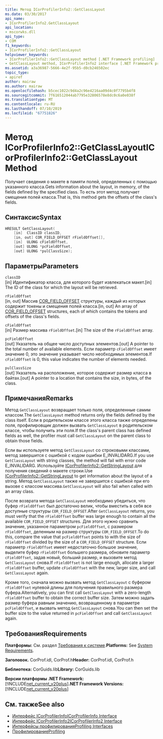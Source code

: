 ```yaml
---
title: Метод ICorProfilerInfo2::GetClassLayout
ms.date: 03/30/2017
api_name:
- ICorProfilerInfo2.GetClassLayout
api_location:
- mscorwks.dll
api_type:
- COM
f1_keywords:
- ICorProfilerInfo2::GetClassLayout
helpviewer_keywords:
- ICorProfilerInfo2::GetClassLayout method [.NET Framework profiling]
- GetClassLayout method, ICorProfilerInfo2 interface [.NET Framework profiling]
ms.assetid: a3a36987-5666-4e2f-95b5-d0cb246502ec
topic_type:
- apiref
author: mairaw
ms.author: mairaw
ms.openlocfilehash: b5cec1022c9d4a2c96e4216aa09d4c0f7795b4f8
ms.sourcegitcommit: 7f616512044ab7795e32806578e8dc0c6a0e038f
ms.translationtype: MT
ms.contentlocale: ru-RU
ms.lasthandoff: 07/10/2019
ms.locfileid: "67751826"
---
```

# <a name="icorprofilerinfo2getclasslayout-method"></a><span data-ttu-id="5c5a5-102">Метод ICorProfilerInfo2::GetClassLayout</span><span class="sxs-lookup"><span data-stu-id="5c5a5-102">ICorProfilerInfo2::GetClassLayout Method</span></span>
<span data-ttu-id="5c5a5-103">Получает сведения о макете в памяти полей, определенных с помощью указанного класса.</span><span class="sxs-lookup"><span data-stu-id="5c5a5-103">Gets information about the layout, in memory, of the fields defined by the specified class.</span></span> <span data-ttu-id="5c5a5-104">То есть этот метод получает смещения полей класса.</span><span class="sxs-lookup"><span data-stu-id="5c5a5-104">That is, this method gets the offsets of the class's fields.</span></span>  
  
## <a name="syntax"></a><span data-ttu-id="5c5a5-105">Синтаксис</span><span class="sxs-lookup"><span data-stu-id="5c5a5-105">Syntax</span></span>  
  
```cpp  
HRESULT GetClassLayout(  
    [in]  ClassID classID,  
    [in, out] COR_FIELD_OFFSET rFieldOffset[],  
    [in]  ULONG cFieldOffset,  
    [out] ULONG *pcFieldOffset,  
    [out] ULONG *pulClassSize);  
```  
  
## <a name="parameters"></a><span data-ttu-id="5c5a5-106">Параметры</span><span class="sxs-lookup"><span data-stu-id="5c5a5-106">Parameters</span></span>  
 `classID`  
 <span data-ttu-id="5c5a5-107">[in] Идентификатор класса, для которого будет извлекаться макет.</span><span class="sxs-lookup"><span data-stu-id="5c5a5-107">[in] The ID of the class for which the layout will be retrieved.</span></span>  
  
 `rFieldOffset`  
 <span data-ttu-id="5c5a5-108">[in, out] Массив [COR_FIELD_OFFSET](../../../../docs/framework/unmanaged-api/metadata/cor-field-offset-structure.md) структуры, каждый из которых содержит токены и смещения полей класса.</span><span class="sxs-lookup"><span data-stu-id="5c5a5-108">[in, out] An array of [COR_FIELD_OFFSET](../../../../docs/framework/unmanaged-api/metadata/cor-field-offset-structure.md) structures, each of which contains the tokens and offsets of the class's fields.</span></span>  
  
 `cFieldOffset`  
 <span data-ttu-id="5c5a5-109">[in] Размер массива `rFieldOffset`.</span><span class="sxs-lookup"><span data-stu-id="5c5a5-109">[in] The size of the `rFieldOffset` array.</span></span>  
  
 `pcFieldOffset`  
 <span data-ttu-id="5c5a5-110">[out] Указатель на общее число доступных элементов.</span><span class="sxs-lookup"><span data-stu-id="5c5a5-110">[out] A pointer to the total number of available elements.</span></span> <span data-ttu-id="5c5a5-111">Если параметр `cFieldOffset` имеет значение 0, это значение указывает число необходимых элементов.</span><span class="sxs-lookup"><span data-stu-id="5c5a5-111">If `cFieldOffset` is 0, this value indicates the number of elements needed.</span></span>  
  
 `pulClassSize`  
 <span data-ttu-id="5c5a5-112">[out] Указатель на расположение, которое содержит размер класса в байтах.</span><span class="sxs-lookup"><span data-stu-id="5c5a5-112">[out] A pointer to a location that contains the size, in bytes, of the class.</span></span>  
  
## <a name="remarks"></a><span data-ttu-id="5c5a5-113">Примечания</span><span class="sxs-lookup"><span data-stu-id="5c5a5-113">Remarks</span></span>  
 <span data-ttu-id="5c5a5-114">Метод `GetClassLayout` возвращает только поля, определенные самим классом.</span><span class="sxs-lookup"><span data-stu-id="5c5a5-114">The `GetClassLayout` method returns only the fields defined by the class itself.</span></span> <span data-ttu-id="5c5a5-115">Если в родительском классе этого класса также определены поля, профилировщик должен вызвать `GetClassLayout` в родительском классе, чтобы получить эти поля.</span><span class="sxs-lookup"><span data-stu-id="5c5a5-115">If the class's parent class has defined fields as well, the profiler must call `GetClassLayout` on the parent class to obtain those fields.</span></span>  
  
 <span data-ttu-id="5c5a5-116">Если вы используете метод `GetClassLayout` со строковыми классами, метод завершится с ошибкой с кодом ошибки E_INVALIDARG.</span><span class="sxs-lookup"><span data-stu-id="5c5a5-116">If you use `GetClassLayout` with string classes, the method will fail with error code E_INVALIDARG.</span></span> <span data-ttu-id="5c5a5-117">Используйте [ICorProfilerInfo2::GetStringLayout](../../../../docs/framework/unmanaged-api/profiling/icorprofilerinfo2-getstringlayout-method.md) для получения сведений о макете строки.</span><span class="sxs-lookup"><span data-stu-id="5c5a5-117">Use [ICorProfilerInfo2::GetStringLayout](../../../../docs/framework/unmanaged-api/profiling/icorprofilerinfo2-getstringlayout-method.md) to get information about the layout of a string.</span></span> <span data-ttu-id="5c5a5-118">Метод `GetClassLayout` также не завершится с ошибкой при его вызове с классом массива.</span><span class="sxs-lookup"><span data-stu-id="5c5a5-118">`GetClassLayout` will also fail when called with an array class.</span></span>  
  
 <span data-ttu-id="5c5a5-119">После возврата метода `GetClassLayout` необходимо убедиться, что буфер `rFieldOffset` был достаточно велик, чтобы вместить в себя все доступные структуры `COR_FIELD_OFFSET`.</span><span class="sxs-lookup"><span data-stu-id="5c5a5-119">After `GetClassLayout` returns, you must verify that the `rFieldOffset` buffer was large enough to contain all the available `COR_FIELD_OFFSET` structures.</span></span> <span data-ttu-id="5c5a5-120">Для этого нужно сравнить значение, указанное параметром `pcFieldOffset`, с размером `rFieldOffset`, деленным на размер структуры `COR_FIELD_OFFSET`.</span><span class="sxs-lookup"><span data-stu-id="5c5a5-120">To do this, compare the value that `pcFieldOffset` points to with the size of `rFieldOffset` divided by the size of a `COR_FIELD_OFFSET` structure.</span></span> <span data-ttu-id="5c5a5-121">Если параметр `rFieldOffset` имеет недостаточно большое значение, выделите буфер `rFieldOffset` большего размера, обновите параметр `cFieldOffset`, задав новый, больший размер, и вызовите метод `GetClassLayout` снова.</span><span class="sxs-lookup"><span data-stu-id="5c5a5-121">If `rFieldOffset` is not large enough, allocate a larger `rFieldOffset` buffer, update `cFieldOffset` with the new, larger size, and call `GetClassLayout` again.</span></span>  
  
 <span data-ttu-id="5c5a5-122">Кроме того, сначала можно вызвать метод `GetClassLayout` с буфером `rFieldOffset` нулевой длины для получения правильного размера буфера.</span><span class="sxs-lookup"><span data-stu-id="5c5a5-122">Alternatively, you can first call `GetClassLayout` with a zero-length `rFieldOffset` buffer to obtain the correct buffer size.</span></span> <span data-ttu-id="5c5a5-123">Затем можно задать размер буфера равным значению, возвращенному в параметре `pcFieldOffset`, и вызвать метод `GetClassLayout` снова.</span><span class="sxs-lookup"><span data-stu-id="5c5a5-123">You can then set the buffer size to the value returned in `pcFieldOffset` and call `GetClassLayout` again.</span></span>  
  
## <a name="requirements"></a><span data-ttu-id="5c5a5-124">Требования</span><span class="sxs-lookup"><span data-stu-id="5c5a5-124">Requirements</span></span>  
 <span data-ttu-id="5c5a5-125">**Платформы:** См. раздел [Требования к системе](../../../../docs/framework/get-started/system-requirements.md).</span><span class="sxs-lookup"><span data-stu-id="5c5a5-125">**Platforms:** See [System Requirements](../../../../docs/framework/get-started/system-requirements.md).</span></span>  
  
 <span data-ttu-id="5c5a5-126">**Заголовок.** CorProf.idl, CorProf.h</span><span class="sxs-lookup"><span data-stu-id="5c5a5-126">**Header:** CorProf.idl, CorProf.h</span></span>  
  
 <span data-ttu-id="5c5a5-127">**Библиотека:** CorGuids.lib</span><span class="sxs-lookup"><span data-stu-id="5c5a5-127">**Library:** CorGuids.lib</span></span>  
  
 <span data-ttu-id="5c5a5-128">**Версии платформы .NET Framework:** [!INCLUDE[net_current_v20plus](../../../../includes/net-current-v20plus-md.md)]</span><span class="sxs-lookup"><span data-stu-id="5c5a5-128">**.NET Framework Versions:** [!INCLUDE[net_current_v20plus](../../../../includes/net-current-v20plus-md.md)]</span></span>  
  
## <a name="see-also"></a><span data-ttu-id="5c5a5-129">См. также</span><span class="sxs-lookup"><span data-stu-id="5c5a5-129">See also</span></span>

- [<span data-ttu-id="5c5a5-130">Интерфейс ICorProfilerInfo</span><span class="sxs-lookup"><span data-stu-id="5c5a5-130">ICorProfilerInfo Interface</span></span>](../../../../docs/framework/unmanaged-api/profiling/icorprofilerinfo-interface.md)
- [<span data-ttu-id="5c5a5-131">Интерфейс ICorProfilerInfo2</span><span class="sxs-lookup"><span data-stu-id="5c5a5-131">ICorProfilerInfo2 Interface</span></span>](../../../../docs/framework/unmanaged-api/profiling/icorprofilerinfo2-interface.md)
- [<span data-ttu-id="5c5a5-132">Интерфейсы профилирования</span><span class="sxs-lookup"><span data-stu-id="5c5a5-132">Profiling Interfaces</span></span>](../../../../docs/framework/unmanaged-api/profiling/profiling-interfaces.md)
- [<span data-ttu-id="5c5a5-133">Профилирование</span><span class="sxs-lookup"><span data-stu-id="5c5a5-133">Profiling</span></span>](../../../../docs/framework/unmanaged-api/profiling/index.md)
